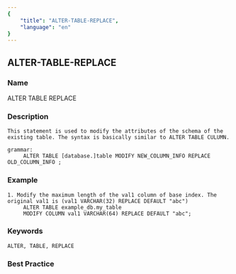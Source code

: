 ```yaml
---
{
    "title": "ALTER-TABLE-REPLACE",
    "language": "en"
}
---
```


<!--
Licensed to the Apache Software Foundation (ASF) under one
or more contributor license agreements.  See the NOTICE file
distributed with this work for additional information
regarding copyright ownership.  The ASF licenses this file
to you under the Apache License, Version 2.0 (the
"License"); you may not use this file except in compliance
with the License.  You may obtain a copy of the License at

  http://www.apache.org/licenses/LICENSE-2.0

Unless required by applicable law or agreed to in writing,
software distributed under the License is distributed on an
"AS IS" BASIS, WITHOUT WARRANTIES OR CONDITIONS OF ANY
KIND, either express or implied.  See the License for the
specific language governing permissions and limitations
under the License.
-->

## ALTER-TABLE-REPLACE

### Name

ALTER TABLE REPLACE

### Description

```text
This statement is used to modify the attributes of the schema of the existing table. The syntax is basically similar to ALTER TABLE CULUMN.

grammar:
     ALTER TABLE [database.]table MODIFY NEW_COLUMN_INFO REPLACE OLD_COLUMN_INFO ;
```

### Example

```text
1. Modify the maximum length of the val1 column of base index. The original val1 is (val1 VARCHAR(32) REPLACE DEFAULT "abc")
     ALTER TABLE example_db.my_table
     MODIFY COLUMN val1 VARCHAR(64) REPLACE DEFAULT "abc";
```

### Keywords

    ALTER, TABLE, REPLACE

### Best Practice

